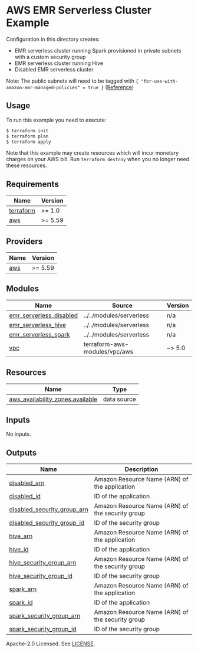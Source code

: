 # AWS EMR Serverless Cluster Example

Configuration in this directory creates:

- EMR serverless cluster running Spark provisioned in private subnets with a custom security group
- EMR serverless cluster running Hive
- Disabled EMR serverless cluster

Note: The public subnets will need to be tagged with `{ "for-use-with-amazon-emr-managed-policies" = true }` ([Reference](https://docs.aws.amazon.com/emr/latest/ManagementGuide/emr-managed-iam-policies.html#manually-tagged-resources))

## Usage

To run this example you need to execute:

```bash
$ terraform init
$ terraform plan
$ terraform apply
```

Note that this example may create resources which will incur monetary charges on your AWS bill. Run `terraform destroy` when you no longer need these resources.

<!-- BEGINNING OF PRE-COMMIT-TERRAFORM DOCS HOOK -->
## Requirements

| Name | Version |
|------|---------|
| <a name="requirement_terraform"></a> [terraform](#requirement\_terraform) | >= 1.0 |
| <a name="requirement_aws"></a> [aws](#requirement\_aws) | >= 5.59 |

## Providers

| Name | Version |
|------|---------|
| <a name="provider_aws"></a> [aws](#provider\_aws) | >= 5.59 |

## Modules

| Name | Source | Version |
|------|--------|---------|
| <a name="module_emr_serverless_disabled"></a> [emr\_serverless\_disabled](#module\_emr\_serverless\_disabled) | ../../modules/serverless | n/a |
| <a name="module_emr_serverless_hive"></a> [emr\_serverless\_hive](#module\_emr\_serverless\_hive) | ../../modules/serverless | n/a |
| <a name="module_emr_serverless_spark"></a> [emr\_serverless\_spark](#module\_emr\_serverless\_spark) | ../../modules/serverless | n/a |
| <a name="module_vpc"></a> [vpc](#module\_vpc) | terraform-aws-modules/vpc/aws | ~> 5.0 |

## Resources

| Name | Type |
|------|------|
| [aws_availability_zones.available](https://registry.terraform.io/providers/hashicorp/aws/latest/docs/data-sources/availability_zones) | data source |

## Inputs

No inputs.

## Outputs

| Name | Description |
|------|-------------|
| <a name="output_disabled_arn"></a> [disabled\_arn](#output\_disabled\_arn) | Amazon Resource Name (ARN) of the application |
| <a name="output_disabled_id"></a> [disabled\_id](#output\_disabled\_id) | ID of the application |
| <a name="output_disabled_security_group_arn"></a> [disabled\_security\_group\_arn](#output\_disabled\_security\_group\_arn) | Amazon Resource Name (ARN) of the security group |
| <a name="output_disabled_security_group_id"></a> [disabled\_security\_group\_id](#output\_disabled\_security\_group\_id) | ID of the security group |
| <a name="output_hive_arn"></a> [hive\_arn](#output\_hive\_arn) | Amazon Resource Name (ARN) of the application |
| <a name="output_hive_id"></a> [hive\_id](#output\_hive\_id) | ID of the application |
| <a name="output_hive_security_group_arn"></a> [hive\_security\_group\_arn](#output\_hive\_security\_group\_arn) | Amazon Resource Name (ARN) of the security group |
| <a name="output_hive_security_group_id"></a> [hive\_security\_group\_id](#output\_hive\_security\_group\_id) | ID of the security group |
| <a name="output_spark_arn"></a> [spark\_arn](#output\_spark\_arn) | Amazon Resource Name (ARN) of the application |
| <a name="output_spark_id"></a> [spark\_id](#output\_spark\_id) | ID of the application |
| <a name="output_spark_security_group_arn"></a> [spark\_security\_group\_arn](#output\_spark\_security\_group\_arn) | Amazon Resource Name (ARN) of the security group |
| <a name="output_spark_security_group_id"></a> [spark\_security\_group\_id](#output\_spark\_security\_group\_id) | ID of the security group |
<!-- END OF PRE-COMMIT-TERRAFORM DOCS HOOK -->

Apache-2.0 Licensed. See [LICENSE](https://github.com/terraform-aws-modules/terraform-aws-emr/blob/master/LICENSE).
